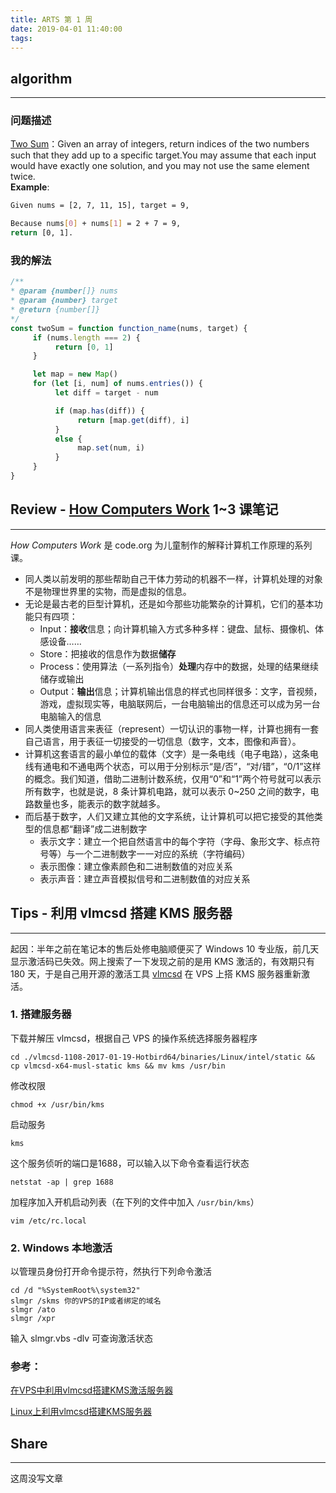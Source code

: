 ```yaml
---
title: ARTS 第 1 周
date: 2019-04-01 11:40:00
tags:
---
```


## algorithm

---

### 问题描述

[Two Sum](https://leetcode.com/problems/two-sum/)：Given an array of integers, return indices of the two numbers such that they add up to a specific target.You may assume that each input would have exactly one solution, and you may not use the same element twice.  
**Example**:  

```bash
Given nums = [2, 7, 11, 15], target = 9,

Because nums[0] + nums[1] = 2 + 7 = 9,
return [0, 1].
```

### 我的解法

```JavaScript
/**
* @param {number[]} nums
* @param {number} target
* @return {number[]}
*/
const twoSum = function function_name(nums, target) {
     if (nums.length === 2) {
          return [0, 1]
     }

     let map = new Map()
     for (let [i, num] of nums.entries()) {
          let diff = target - num

          if (map.has(diff)) {
               return [map.get(diff), i]
          }
          else {
               map.set(num, i)
          }
     }
}
```

## Review - [How Computers Work](https://www.khanacademy.org/computing/computer-science/how-computers-work2) 1~3 课笔记

---

*How Computers Work* 是 code.org 为儿童制作的解释计算机工作原理的系列课。

- 同人类以前发明的那些帮助自己干体力劳动的机器不一样，计算机处理的对象不是物理世界里的实物，而是虚拟的信息。
- 无论是最古老的巨型计算机，还是如今那些功能繁杂的计算机，它们的基本功能只有四项：
  - Input：**接收**信息；向计算机输入方式多种多样：键盘、鼠标、摄像机、体感设备……
  - Store：把接收的信息作为数据**储存**
  - Process：使用算法（一系列指令）**处理**内存中的数据，处理的结果继续储存或输出
  - Output：**输出**信息；计算机输出信息的样式也同样很多：文字，音视频，游戏，虚拟现实等，电脑联网后，一台电脑输出的信息还可以成为另一台电脑输入的信息
- 同人类使用语言来表征（represent）一切认识的事物一样，计算也拥有一套自己语言，用于表征一切接受的一切信息（数字，文本，图像和声音）。
- 计算机这套语言的最小单位的载体（文字）是一条电线（电子电路），这条电线有通电和不通电两个状态，可以用于分别标示“是/否”，“对/错”，“0/1”这样的概念。我们知道，借助二进制计数系统，仅用“0”和“1”两个符号就可以表示所有数字，也就是说，8 条计算机电路，就可以表示 0~250 之间的数字，电路数量也多，能表示的数字就越多。
- 而后基于数字，人们又建立其他的文字系统，让计算机可以把它接受的其他类型的信息都“翻译”成二进制数字
  - 表示文字：建立一个把自然语言中的每个字符（字母、象形文字、标点符号等）与一个二进制数字一一对应的系统（字符编码）
  - 表示图像：建立像素颜色和二进制数值的对应关系
  - 表示声音：建立声音模拟信号和二进制数值的对应关系

## Tips - 利用 vlmcsd 搭建 KMS 服务器

---
起因：半年之前在笔记本的售后处修电脑顺便买了 Windows 10 专业版，前几天显示激活码已失效。网上搜索了一下发现之前的是用 KMS 激活的，有效期只有 180 天，于是自己用开源的激活工具 [vlmcsd](https://github.com/Wind4/vlmcsd) 在 VPS 上搭 KMS 服务器重新激活。

### 1. 搭建服务器

下载并解压 vlmcsd，根据自己 VPS 的操作系统选择服务器程序

    cd ./vlmcsd-1108-2017-01-19-Hotbird64/binaries/Linux/intel/static && cp vlmcsd-x64-musl-static kms && mv kms /usr/bin
修改权限

    chmod +x /usr/bin/kms

启动服务

    kms

这个服务侦听的端口是1688，可以输入以下命令查看运行状态

    netstat -ap | grep 1688

加程序加入开机启动列表（在下列的文件中加入 `/usr/bin/kms`）

    vim /etc/rc.local

### 2. Windows 本地激活

以管理员身份打开命令提示符，然执行下列命令激活

    cd /d "%SystemRoot%\system32"
    slmgr /skms 你的VPS的IP或者绑定的域名
    slmgr /ato
    slmgr /xpr
输入 slmgr.vbs -dlv 可查询激活状态

### 参考：

[在VPS中利用vlmcsd搭建KMS激活服务器](https://imeiji.github.io/2018/02/08/利用vlmcsd搭建KMS激活服务器/)

[Linux上利用vlmcsd搭建KMS服务器](wwww.lvmoo.com/517.love)

## Share

---
这周没写文章